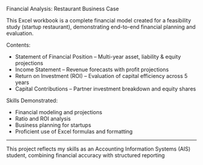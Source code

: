 Financial Analysis: Restaurant Business Case

This Excel workbook is a complete financial model created for a feasibility study (startup restaurant), demonstrating end-to-end financial planning and evaluation.

Contents:
- Statement of Financial Position – Multi-year asset, liability & equity projections
-  Income Statement – Revenue forecasts with profit projections
-  Return on Investment (ROI) – Evaluation of capital efficiency across 5 years
-  Capital Contributions – Partner investment breakdown and equity shares

 Skills Demonstrated:
- Financial modeling and projections
- Ratio and ROI analysis
- Business planning for startups
- Proficient use of Excel formulas and formatting

---

 This project reflects my skills as an Accounting Information Systems (AIS) student, combining financial accuracy with structured reporting
